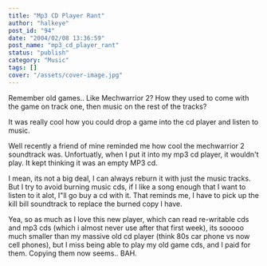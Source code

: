 ```yaml
---
title: "Mp3 CD Player Rant"
author: "halkeye"
post_id: "94"
date: "2004/02/08 13:36:59"
post_name: "mp3_cd_player_rant"
status: "publish"
category: "Music"
tags: []
cover: "/assets/cover-image.jpg"
---
```


Remember old games.. Like Mechwarrior 2? How they used to come with the game on track one, then music on the rest of the tracks?

It was really cool how you could drop a game into the cd player and listen to music.

Well recently a friend of mine reminded me how cool the mechwarrior 2 soundtrack was. Unfortuatly, when I put it into my mp3 cd player, it wouldn't play. It kept thinking it was an empty MP3 cd.

I mean, its not a big deal, I can always reburn it with just the music tracks. But I try to avoid burning music cds, if I like a song enough that I want to listen to it alot, I"ll go buy a cd with it. That reminds me, I have to pick up the kill bill soundtrack to replace the burned copy I have.

Yea, so as much as I love this new player, which can read re-writable cds and mp3 cds (which i almost never use after that first week), its sooooo much smaller than my massive old cd player (think 80s car phone vs now cell phones), but I miss being able to play my old game cds, and I paid for them. Copying them now seems.. BAH.